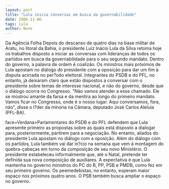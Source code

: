 ```yaml
---
layout: post
title: "Lula inicia conversas em busca da governabilidade"
date: 2006-11-06
tags: Lula
author: None
---
```

Da Agência Folha
Depois do descanso de quatro dias na base militar de Aratu, no litoral da Bahia, o presidente Luiz Inácio Lula da Silva retoma hoje os trabalhos disposto a iniciar as conversas com lideranças de todos os partidos em busca da governabilidade para o seu segundo mandato.
Dentro do governo, a palavra de ordem é coalizão. Os ministros mais próximos de Lula apostam no diálogo do presidente com a oposição para dar um fim à disputa acirrada no per?odo eleitoral.
Integrantes do PSDB e do PFL, no entanto, já deixaram claro que estão dispostos a conversar com o presidente sobre temas de interesse nacional, e não do governo, desde que o diálogo ocorra no Congresso. 
\"Não vamos atender a esse chamado. Ele se mostrou amante da farsa e da mentira ao longo do primeiro mandato. Vamos ficar no Congresso, onde é o nosso lugar. Aqui conversamos, fora, não\", disse o l?der da minoria na Câmara, deputado José Carlos Aleluia (PFL-BA).

 face=Verdana>Parlamentares do PSDB e do PFL defendem que Lula apresente primeiro as propostas sobre as quais está disposto a dialogar para, posteriormente, partirem para a negociação. No entanto, aliados do presidente Lula apostam no diálogo com a oposição.
Além do diálogo com os partidos, Lula também vai dar in?cio na semana que vem à montagem do quebra-çabeças em torno da composição de seu novo Ministério. O presidente estabeleceu informalmente que, até o Natal, pretende ter definida sua nova composição de auxiliares. 
A expectativa é que Lula mantenha no governo ministros do PC do B, PP, PSB e PMDB, como fez em seu primeiro governo. Os peemedebistas, no entanto, esperam maior espaço nos próximos quatro anos. O PSB também busca ampliar o espaço no governo. 